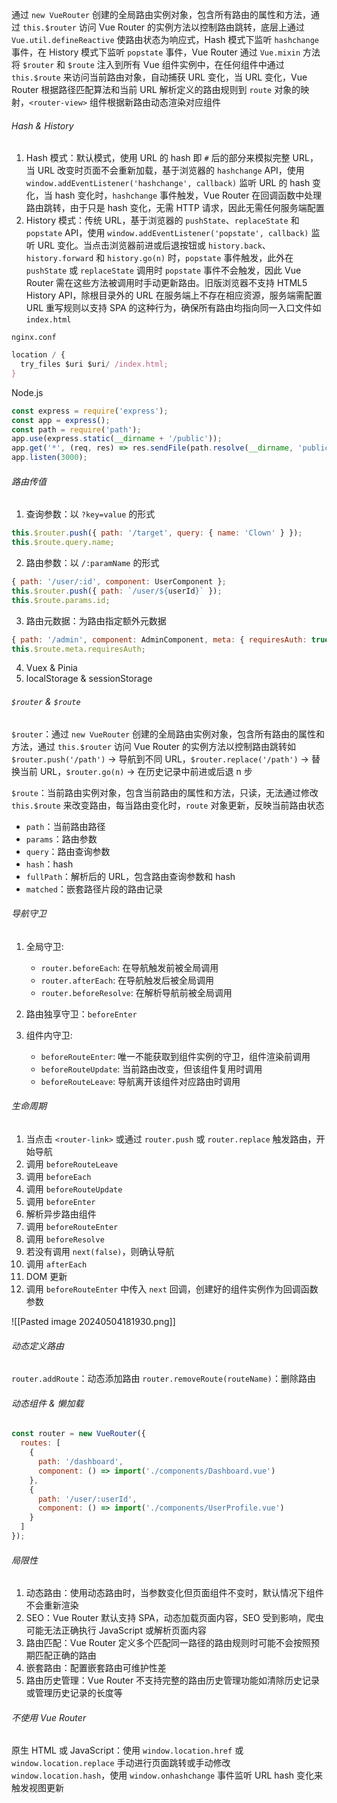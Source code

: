 通过 `new VueRouter` 创建的全局路由实例对象，包含所有路由的属性和方法，通过 `this.$router` 访问 Vue Router 的实例方法以控制路由跳转，底层上通过 `Vue.util.defineReactive` 使路由状态为响应式，Hash 模式下监听 `hashchange` 事件，在 History 模式下监听 `popstate` 事件，Vue Router 通过 `Vue.mixin` 方法将 `$router` 和 `$route` 注入到所有 Vue 组件实例中，在任何组件中通过 `this.$route` 来访问当前路由对象，自动捕获 URL 变化，当 URL 变化，Vue Router 根据路径匹配算法和当前 URL 解析定义的路由规则到 `route` 对象的映射，`<router-view>` 组件根据新路由动态渲染对应组件

###### Hash & History

1. Hash 模式：默认模式，使用 URL 的 hash 即 `#` 后的部分来模拟完整 URL，当 URL 改变时页面不会重新加载，基于浏览器的 `hashchange` API，使用 `window.addEventListener('hashchange', callback)` 监听 URL 的 hash 变化，当 hash 变化时，`hashchange` 事件触发，Vue Router 在回调函数中处理路由跳转，由于只是 hash 变化，无需 HTTP 请求，因此无需任何服务端配置
2. History 模式：传统 URL，基于浏览器的 `pushState`、`replaceState` 和 `popstate` API，使用 `window.addEventListener('popstate', callback)` 监听 URL 变化。当点击浏览器前进或后退按钮或 `history.back`、`history.forward` 和 `history.go(n)` 时，`popstate` 事件触发，此外在 `pushState` 或 `replaceState` 调用时 `popstate` 事件不会触发，因此 Vue Router 需在这些方法被调用时手动更新路由。旧版浏览器不支持 HTML5 History API，除根目录外的 URL 在服务端上不存在相应资源，服务端需配置 URL 重写规则以支持 SPA 的这种行为，确保所有路由均指向同一入口文件如 `index.html`

`nginx.conf`

```js
location / {
  try_files $uri $uri/ /index.html;
}
```

Node.js

```js
const express = require('express');
const app = express();
const path = require('path');
app.use(express.static(__dirname + '/public'));
app.get('*', (req, res) => res.sendFile(path.resolve(__dirname, 'public', 'index.html')));
app.listen(3000);
```

###### 路由传值

1. 查询参数：以 `?key=value` 的形式

```JavaScript
this.$router.push({ path: '/target', query: { name: 'Clown' } });
this.$route.query.name;
```

2. 路由参数：以 `/:paramName` 的形式

```JavaScript
{ path: '/user/:id', component: UserComponent };
this.$router.push({ path: `/user/${userId}` });
this.$route.params.id;
```

3. 路由元数据：为路由指定额外元数据

```JavaScript
{ path: '/admin', component: AdminComponent, meta: { requiresAuth: true } }
this.$route.meta.requiresAuth;
```

4. Vuex & Pinia
5. localStorage & sessionStorage

###### `$router` & `$route`

`$router`：通过 `new VueRouter` 创建的全局路由实例对象，包含所有路由的属性和方法，通过 `this.$router` 访问 Vue Router 的实例方法以控制路由跳转如 `$router.push('/path')` -> 导航到不同 URL，`$router.replace('/path')` -> 替换当前 URL，`$router.go(n)` -> 在历史记录中前进或后退 n 步

`$route`：当前路由实例对象，包含当前路由的属性和方法，只读，无法通过修改 `this.$route` 来改变路由，每当路由变化时，`route` 对象更新，反映当前路由状态

- `path`：当前路由路径
- `params`：路由参数
- `query`：路由查询参数
- `hash`：hash
- `fullPath`：解析后的 URL，包含路由查询参数和 hash
- `matched`：嵌套路径片段的路由记录

###### 导航守卫

1. 全局守卫:

   - `router.beforeEach`: 在导航触发前被全局调用
   - `router.afterEach`: 在导航触发后被全局调用
   - `router.beforeResolve`: 在解析导航前被全局调用

2. 路由独享守卫：`beforeEnter`
3. 组件内守卫:

   - `beforeRouteEnter`: 唯一不能获取到组件实例的守卫，组件渲染前调用
   - `beforeRouteUpdate`: 当前路由改变，但该组件复用时调用
   - `beforeRouteLeave`: 导航离开该组件对应路由时调用

###### 生命周期

1. 当点击 `<router-link>` 或通过 `router.push` 或 `router.replace` 触发路由，开始导航
2. 调用 `beforeRouteLeave`
3. 调用 `beforeEach`
4. 调用 `beforeRouteUpdate`
5. 调用 `beforeEnter`
6. 解析异步路由组件
7. 调用 `beforeRouteEnter`
8. 调用 `beforeResolve`
9. 若没有调用 `next(false)`，则确认导航
10. 调用 `afterEach`
11. DOM 更新
12. 调用 `beforeRouteEnter` 中传入 `next` 回调，创建好的组件实例作为回调函数参数

![[Pasted image 20240504181930.png]]

###### 动态定义路由

`router.addRoute`：动态添加路由
`router.removeRoute(routeName)`：删除路由

###### 动态组件 & 懒加载

```js
const router = new VueRouter({
  routes: [
    {
      path: '/dashboard',
      component: () => import('./components/Dashboard.vue')
    },
    {
      path: '/user/:userId',
      component: () => import('./components/UserProfile.vue')
    }
  ]
});
```

###### 局限性

1. 动态路由：使用动态路由时，当参数变化但页面组件不变时，默认情况下组件不会重新渲染
2. SEO：Vue Router 默认支持 SPA，动态加载页面内容，SEO 受到影响，爬虫可能无法正确执行 JavaScript 或解析页面内容
3. 路由匹配：Vue Router 定义多个匹配同一路径的路由规则时可能不会按照预期匹配正确的路由
4. 嵌套路由：配置嵌套路由可维护性差
5. 路由历史管理：Vue Router 不支持完整的路由历史管理功能如清除历史记录或管理历史记录的长度等

###### 不使用 Vue Router

原生 HTML 或 JavaScript：使用 `window.location.href` 或 `window.location.replace` 手动进行页面跳转或手动修改 `window.location.hash`，使用 `window.onhashchange` 事件监听 URL hash 变化来触发视图更新
